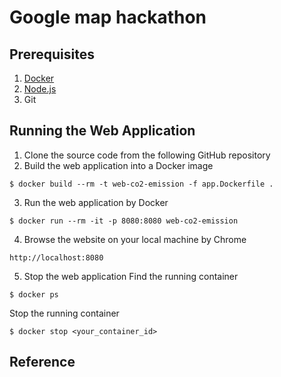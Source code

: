 # Google map hackathon

## Prerequisites
1. [Docker](https://docs.docker.com/get-docker/)
2. [Node.js](https://nodejs.org/en/download/)  
3. Git

## Running the Web Application
1. Clone the source code from the following GitHub repository
2. Build the web application into a Docker image
```
$ docker build --rm -t web-co2-emission -f app.Dockerfile .
```

3. Run the web application by Docker
```
$ docker run --rm -it -p 8080:8080 web-co2-emission
```

4. Browse the website on your local machine by Chrome
```
http://localhost:8080
```

5. Stop the web application
Find the running container
```
$ docker ps 
```
Stop the running container
```
$ docker stop <your_container_id>
```


## Reference
